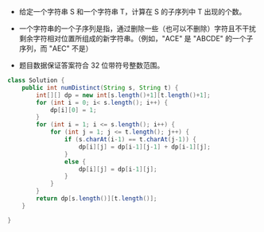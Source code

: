 * 给定一个字符串 S 和一个字符串 T，计算在 S 的子序列中 T 出现的个数。

* 一个字符串的一个子序列是指，通过删除一些（也可以不删除）字符且不干扰剩余字符相对位置所组成的新字符串。（例如，"ACE" 是 "ABCDE" 的一个子序列，而 "AEC" 不是）

* 题目数据保证答案符合 32 位带符号整数范围。


```java 
class Solution {
    public int numDistinct(String s, String t) {
        int[][] dp = new int[s.length()+1][t.length()+1];
        for (int i = 0; i< s.length(); i++) {
            dp[i][0] = 1;
        }
        for (int i = 1; i <= s.length(); i++) {
            for (int j = 1; j <= t.length(); j++) {
                if (s.charAt(i-1) == t.charAt(j-1)) {
                    dp[i][j] = dp[i-1][j-1] + dp[i-1][j];
                }
                else {
                    dp[i][j] = dp[i-1][j];
                }
            }
        }
        return dp[s.length()][t.length()];
    }

}
```

